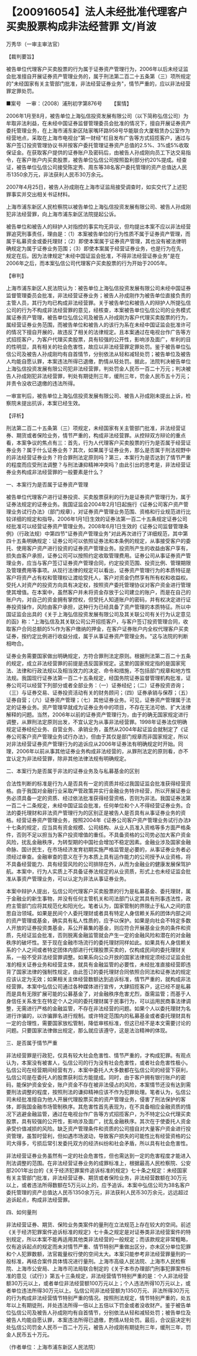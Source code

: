 # 【200916054】法人未经批准代理客户买卖股票构成非法经营罪 文/肖波

万秀华（一审主审法官）

【裁判要旨】

被告单位代理客户买卖股票的行为属于证券资产管理行为，2006年以后未经证监会批准擅自开展证券资产管理业务的，属于刑法第二百二十五条第（三）项所规定的"未经国家有关主管部门批准，非法经营证券业务"，情节严重的，应以非法经营罪定罪处罚。

■案号　一审：（2008）浦刑初字第876号 　　【案情】

2006年1月至8月，被告单位上海弘信投资发展有限公司（以下简称弘信公司）为牟取非法利益，在未经中国证券监督管理委员会批准的情况下，擅自开展证券资产委托管理业务，在上海市浦东新区陆家嘴环路958号华能联合大厦租赁办公室作为经营地点，采取在上海市电视台"第一财经"栏目发布广告等方式招揽客户，通过与客户签订投资管理协议书并按客户委托管理证券资产总值的2.5%、3%或5%收取保证金。在获取客户提供的证券账户及密码后，由被告人孙成刚向员工下达交易指令，在客户账户内买卖股票，被告单位弘信公司按照盈利部分约20%提成。经查证，被告单位弘信公司接受陈定秀、周东等38名客户委托管理的资产总值达人民币1350余万元，非法获利人民币30万余元。

2007年4月25日，被告人孙成刚在上海市证监局接受调查时，如实交代了上述犯罪事实并交出相关书证材料。

上海市浦东新区人民检察院以被告单位上海弘信投资发展有限公司、被告人孙成刚犯非法经营罪，向上海市浦东新区法院提起公诉。

被告单位和被告人的辩护人对指控的事实均无异议，但均提出本案不应以非法经营罪追究刑事责任，理由是：（1）本案被告单位的行为性质不属于证券资产管理，而属于私募资金或委托理财；（2）即使本案属于证券资产管理，其也没有被法律明确规定为属于证券业务范围；（3）即使本案属于经营证券业务，也是行为在先，规定在后。因为法律规定"未经中国证监会批准，不得非法经营证券业务"是在2006年之后，而本案弘信公司代理客户买卖股票的行为开始于2005年。

【审判】

上海市浦东新区人民法院认为：被告单位上海弘信投资发展有限公司未经中国证券监督管理委员会批准，非法经营证券业务；被告人孙成刚作为被告单位直接负责的主管人员，其行为均已构成非法经营罪。关于被告单位和被告人的辩护人所提弘信公司的行为不构成非法经营罪的意见，经核查，本案被告单位弘信公司的业务模式属证券资产管理，被告单位弘信公司及被告人孙成刚为客户代理买卖股票的行为，属经营证券业务范围，而被告单位和被告人的该行为系在未经中国证监会批准许可的情况下擅自开展的，故违反了相关的法律规定。且本案通过在电视台作广告等方式招揽客户，为客户代理买卖股票，具有较强的公开性，影响涉及面广，牟利的目的性明显，具有相关的社会危害性，故应以非法经营罪定罪处罚。鉴于被告单位弘信公司及被告人孙成刚均有自首情节，分别依法从轻和减轻处罚；被告单位及被告人均能自愿认罪，本案违法所得已退缴，酌情从轻处罚。据此，法院判决被告单位上海弘信投资发展有限公司犯非法经营罪，判处罚金人民币一百二十万元；判决被告人孙成刚犯非法经营罪，判处有期徒刑三年，缓刑三年，罚金人民币五十万元；并责令没收已退缴的违法所得。

一审宣判后，被告单位上海弘信投资发展有限公司、被告人孙成刚未提出上诉，检察院未提出抗诉，本案已经生效。

【评析】

刑法第二百二十五条第（三）项规定，未经国家有关主管部门批准，非法经营证券、期货或者保险业务，情节严重的，构成非法经营罪。从控辩双方辩论的重点看，本案争议的焦点有三：首先，行为人代理客户买卖股票的行为是否属于经营证券业务？属于什么证券业务？其次，如果属于证券业务，那么是否属于刑法视野中的非法经营证券业务？符合罪刑法定原则吗？第三，本案行为是否达到了情节严重的程度而应受刑法调整？与刑法谦抑精神冲突吗？由此引出的思考是，非法经营证券业务构成非法经营罪的一般要素是什么？

一、本案行为是否属于证券资产管理

被告单位代理客户进行证券投资、买卖股票获利的行为是证券资产管理行为，属于证券法规定的证券业务。我国证监会2004年2月1日起施行《证券公司客户资产管理业务试行办法》（部门规章），对证券资产管理业务范围、资格和行业规范进行比较详细的规定和指导。2006年1月1日生效的证券法第一百二十五条规定证券公司经批准可以经营证券资产管理业务。2008年6月1日生效的《证券公司监督管理条例》（行政法规）中第四节"证券资产管理业务"对此再次进行了详细规范，其中第四十五条明确规定：证券公司可以依照证券法和本条例的规定，从事接受客户的委托、使用客户资产进行投资的证券资产管理业务。投资所产生的收益由客户享有，损失由客户承担，证券公司可以按照约定收取管理费用。证券公司从事证券资产管理业务，应当与客户签订证券资产管理合同，约定投资范围、投资比例、管理期限及管理费用等事项。从现行法律的规定可以看出，证券资产管理行为的本质特征是客户将资产占有权和管理权让渡给受托人，客户对资金仍然享有所有权和收益权。受托人对资产的投资方向具有决定权，按照资产委托管理协议对客户资金进行管理使其增值。在本案中，虽然客户并未将资金存放于公司建立的账户，而是在自己的账户内，对自己的资金拥有掌控权，但受托人知道账户的密码，并有权决定进行证券投资操作，风险由客户承担，这种行为已经具备了资产管理的本质特征。所以中国证监会出具的《关于上海弘信投资发展有限公司及其关联公司有关行为认定意见的函》称："上海弘信及其关联公司公开招揽客户，与客户签订投资管理合同，收取客户合同总额的5%作为客户缴纳的押金，在客户证券账户内全权代理客户买卖证券，按约定比例进行收益分成，属于从事证券资产管理业务。"这与法院的判断相吻合。

证券业务需要国家做出明确规定，方符合罪刑法定原则。根据刑法第二百二十五条的规定，成立非法经营罪的前提是违反国家规定。这里的国家规定指的是国家宪法、法律和行政法规以及相当效力的决定、命令和措施，不包括部门规章和地方性法规。我国现行证券法第一百二十五条规定，经国务院证券监督管理机构批准，证券公司可以经营下列部分或者全部业务：（一）证券经纪；（二）证券投资咨询；（三）与证券交易、证券投资活动有关的财务顾问；（四）证券承销与保荐；（五）证券自营；（六）证券资产管理；（七）其他证券业务。可见，证券资产管理属于法定的证券业务。资产管理早就成为证券业务中的项目，不存在无法可依、扩大法律解释的问题。当然，2006年以前的证券资产管理行为，由于的确无国家规定进行调整，从罪刑法定原则出发，不宜认定为从事非法经营罪。1998年证券法仅明确规定证券经纪业务、自营业务、承销业务，虽然从2004年起证监会就制定了《证券公司客户资产管理业务试行办法》，但由于其仅是部门规章而非国家规定，所以对非法经营证券资产管理行为的追诉应从2006年证券法有明确规定时开始。同理，2006年以前从事其他证券业务构成非法经营的，从罪刑法定的原则看，亦不宜认定为非法经营罪，除非其他法律法规有明确规定。

二、本案行为是否属于非法的证券业务及与私募基金的区别

合法性判断的标准是行为人是否具有一定的资质并经过我国证监会批准获得经营资格。由于我国对金融行业采取严管政策并实行金融业务特许经营，所以开展证券业务必须具备一定的资质、经过依法批准获得经营资格，否则为非法。我国证券法第一百二十二条规定，未经中国证监会批准，任何单位和个人不得经营证券业务。合法的委托理财和非法资产管理行为的区别正是被告人是否具有从事证券业务的资格。经营证券资产管理业务，按照2004年《证券公司客户资产管理业务试行办法》十七条的规定，应当具有资金规模、公司结构、从业人员准入资格等多方面严格条件，否则不足以担当为客户投资增值的重任。不具备资格的公司势必加大客户资金风险，扰乱金融秩序，为转型期的中国社会增加不稳定因素。金融业涉及国家金融命脉、国计民生，在市场经济发育初期实施严格监管是必要的，从事证券业务者必须经过审查。金融审查的意义在于为本质上具有运作能力的公司授予从业资格，将不具备经营能力、具有经营风险的公司排除在外，从而为金融业的健康发展保驾护航。本案中，行为人实质上不具备证券法规定的从业资质，形式上也未经证监会批准从事资产管理业务，可以认定为非法从事证券业务。

本案中辩护人提出，弘信公司代理客户买卖股票的行为是私募基金、委托理财，属于金融业的新生事物，并没有任何主管机关和司法部门认定其具有刑事违法性，政府主管部门应将其规范化和阳光化。笔者认为，国家管制的界限止于私人之间的意思自治领域。如果是民间个人委托理财或者具有特定人身信赖关系的团体内部之间的资产管理或基金，确实具有私人性质的，应予以保护。如果是向社会不特定多数人开放的证券投资类基金，系公开募集的基金，则应符合开展基金业务的条件和资质，先经证监会批准，否则脱离金融监管就会产生一定的金融风险和潜在的对金融秩序的破坏性。至于现在金融市场流行的委托理财同样如此。如果具有人身信赖关系的个人之间或者特定团体内部进行代理股票买卖的，仅构成民间的委托理财关系，一般不受非法经营罪调整。如果系向公众开放的国家法律规定须经过证监会批准的相关证券业务和经营主体，就具有金融监管的必要性，未经批准直接经营即违背了国家法律的强制性规定，由此签订的委托理财合同依照合同法和证券法的规定应该认定为无效；如果相关主体经营数额达到追诉标准，情节严重的，就构成非法经营罪。本案中弘信公司通过各种媒体进行宣传，大肆招揽客户，这已经不是私募而是具有无限扩展可能的公募基金了，对金融秩序危害尤烈，亟需监管；而基于人身信任关系发生在特定个人之间的委托理财属于民事行为，可以运用民商事法律调整，无需进行严格的金融监管，不存在非法经营的问题。如果个人以委托理财为名进行诈骗的，以诈骗罪名进行规制。或许特定范围内的私募基金或者委托理财具有一定的合理性，需要国家放松管制，降低审核标准，但这已经不是本文需要讨论的问题。只要国家法律做出规定，那么就应该遵守，这是法治精神的体现。

三、是否属于情节严重

非法经营罪是行政犯，仅具有较大社会危害性、情节严重的，才构成犯罪。有观点认为，本案没有被害人，弘信公司的行为没有社会危害性，或者社会危害性极小。弘信公司在经营期间经营有方，本案中委托人大多数都在弘信公司的经营下获利，弘信公司是在委托人的股票获利后方能提成。同时，由于客户拥有银行账户的密码，能保护资金安全，账户资金不存在被非法侵占的风险，本案情节还没有达到需要刑法调整的程度，按照刑法的谦抑精神应该不作为犯罪处理。笔者认为，弘信公司未经批准擅自为他人开展代理股票买卖的资产管理业务，侵害了刑法保护的客体，即我国金融市场管制秩序。其危害性首先表现为，在不具备相应金融资质的情况下逃避金融监管，通过在电视台作广告等方式招揽客户，为不特定公众代理买卖股票，具有较强的公开性，影响涉及面广，扰乱金融秩序。其次在于使委托人资金承受价值减损的风险。缺乏资产管理条件和资质的公司擅自对大量客户资金进行投资管理，虽暂时营利，但如遇市场波动，导致客户损失的可能性比有经营资格的公司大得多，亏损后常引发委托双方的经济纠纷和社会矛盾，所以具有社会危害性。

非法经营证券业务虽然有一定的社会危害性，但也需达到一定的危害程度才能进入刑法调整的范围。在非法经营证券业务的成罪标准上，根据最高人民检察院、公安部2001年出台的《关于经济犯罪案件追诉标准的规定》七十条之规定：未经国家有关主管部门批准，非法经营证券、期货或者保险业务，非法经营数额在30万元以上，或者违法所得数额在5万元以上的，应予追诉。本案中弘信公司为38名客户委托管理的资产总值达人民币1350余万元，非法获利人民币30万余元，远远超过追诉起点，构成非法经营罪。

四、如何量刑

非法经营证券、期货、保险业务类案件的量刑在立法规范上存在较大的空间。前述《关于经济犯罪案件追诉标准的规定》七十条之规定是对证券类非法经营案件的特别规定，所以本案不能再适用其他类非法经营的一般规定；而该款规定非常粗略，仅有追诉起点的规定而未对情节严重、情节特别严重做出区分，亦未区分单位犯罪和个人犯罪数额，法官裁量权行使的空间太大。本案只能参考非法经营罪量刑的一般标准，再结合案件具体情况进行量刑。上海市高级人民法院、上海市人民检察院、上海市公安局、上海市司法局联合制定的《关于本市办理部门刑事犯罪案件标准的意见（试行）》第五十三条规定，非法经营情节特别严重的是：个人非法经营额30万元以上，或者单位非法经营额100万元以上；个人违法所得10万元以上，或者单位违法所得30万元以上。弘信公司非法经营额为1350万元、非法所得30万元的行为构成非法经营情节特别严重的情况。按照刑法规定，情节特别严重的，处五年以上有期徒刑，并处违法所得一倍以上五倍以下罚金或者没收财产。鉴于被告单位弘信公司及被告人孙成刚均有自首情节，分别依法从轻和减轻处罚；被告单位及被告人均能自愿认罪，本案违法所得已退缴，酌情从轻处罚。最后，合议庭决定判处弘信公司罚金人民币一百二十万元，被告人孙成刚有期徒刑三年，缓刑三年，罚金人民币五十万元。

（作者单位：上海市浦东新区人民法院）